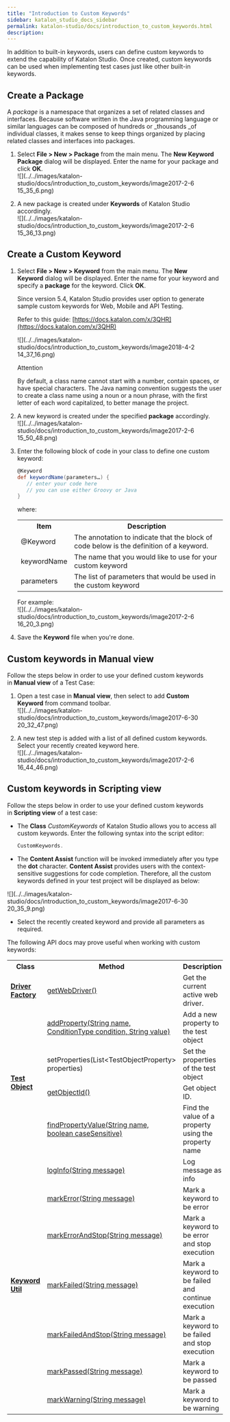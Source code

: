 ```yaml
---
title: "Introduction to Custom Keywords" 
sidebar: katalon_studio_docs_sidebar
permalink: katalon-studio/docs/introduction_to_custom_keywords.html 
description: 
---
```

In addition to built-in keywords, users can define custom keywords to extend the capability of Katalon Studio. Once created, custom keywords can be used when implementing test cases just like other built-in keywords. 

Create a Package
----------------

A _package_ is a namespace that organizes a set of related classes and interfaces. Because software written in the Java programming language or similar languages can be composed of hundreds or _thousands _of individual classes, it makes sense to keep things organized by placing related classes and interfaces into packages.

1.  Select **File > New > Package** from the main menu. The **New Keyword Package** dialog will be displayed. Enter the name for your package and click **OK**.  
    ![](../../images/katalon-studio/docs/introduction_to_custom_keywords/image2017-2-6 15_35_6.png)  
      
    
2.  A new package is created under **Keywords** of Katalon Studio accordingly.  
    ![](../../images/katalon-studio/docs/introduction_to_custom_keywords/image2017-2-6 15_36_13.png)

Create a Custom Keyword
-----------------------

1.  Select **File > New > Keyword** from the main menu. The **New Keyword** dialog will be displayed. Enter the name for your keyword and specify a **package** for the keyword. Click **OK**.
    
    Since version 5.4, Katalon Studio provides user option to generate sample custom keywords for Web, Mobile and API Testing.
    
    Refer to this guide: [https://docs.katalon.com/x/3QHR](https://docs.katalon.com/x/3QHR)
    
      
    ![](../../images/katalon-studio/docs/introduction_to_custom_keywords/image2018-4-2 14_37_16.png)
    
    Attention
    
    By default, a class name cannot start with a number, contain spaces, or have special characters. The Java naming convention suggests the user to create a class name using a noun or a noun phrase, with the first letter of each word capitalized, to better manage the project.
    
      
      
    
2.  A new keyword is created under the specified **package** accordingly.  
    ![](../../images/katalon-studio/docs/introduction_to_custom_keywords/image2017-2-6 15_50_48.png)  
      
    
3.  Enter the following block of code in your class to define one custom keyword:
    
    ```groovy
    @Keyword
    def keywordName(parameters…) {
       // enter your code here
       // you can use either Groovy or Java      
    }
    ```
    
    where:
    
    <table class="wrapped confluenceTable"><colgroup><col><col></colgroup><tbody><tr class="xtr-0"><th class="xtd-0-0 confluenceTh">Item</th><th class="xtd-0-1 confluenceTh">Description</th></tr><tr class="xtr-1"><td class="xtd-1-0 confluenceTd">@Keyword</td><td class="xtd-1-1 confluenceTd">The annotation to indicate that the block of code below is the definition of a keyword.</td></tr><tr class="xtr-2"><td class="xtd-2-0 confluenceTd">keywordName</td><td class="xtd-2-1 confluenceTd">The name that you would like to use for your custom keyword</td></tr><tr class="xtr-3"><td class="xtd-3-0 confluenceTd">parameters</td><td class="xtd-3-1 confluenceTd">The list of parameters that would be used in the custom keyword</td></tr></tbody></table>
    
    For example:  
    ![](../../images/katalon-studio/docs/introduction_to_custom_keywords/image2017-2-6 16_20_3.png)
    
4.  Save the **Keyword** file when you're done.  
      
    

Custom keywords in Manual view
------------------------------

Follow the steps below in order to use your defined custom keywords in **Manual view** of a Test Case:

1.  Open a test case in **Manual** **view**, then select to add **Custom Keyword** from command toolbar.  
    ![](../../images/katalon-studio/docs/introduction_to_custom_keywords/image2017-6-30 20_32_47.png)  
      
    
2.  A new test step is added with a list of all defined custom keywords. Select your recently created keyword here.  
    ![](../../images/katalon-studio/docs/introduction_to_custom_keywords/image2017-2-6 16_44_46.png)

Custom keywords in Scripting view
---------------------------------

Follow the steps below in order to use your defined custom keywords in **Scripting view** of a test case:

*   The **Class** _CustomKeywords_ of Katalon Studio allows you to access all custom keywords. Enter the following syntax into the script editor:
    
    ```groovy
    CustomKeywords.
    ```
    
*   The **Content Assist** function will be invoked immediately after you type the **dot** character. **Content Assist** provides users with the context-sensitive suggestions for code completion. Therefore, all the custom keywords defined in your test project will be displayed as below:

![](../../images/katalon-studio/docs/introduction_to_custom_keywords/image2017-6-30 20_35_9.png)

*   Select the recently created keyword and provide all parameters as required.  
      
    

The following API docs may prove useful when working with custom keywords:

<table class="wrapped confluenceTable"><colgroup><col><col><col></colgroup><tbody><tr class="xtr-0"><th class="xtd-0-0 confluenceTh">Class</th><th class="xtd-0-1 confluenceTh">Method</th><th class="xtd-0-2 confluenceTh" colspan="1">Description</th></tr><tr class="xtr-1"><td class="xtd-1-0 confluenceTd"><strong><a class="external-link" href="http://api-docs.katalon.com/studio/v4.6.0.2/api/com/kms/katalon/core/webui/driver/DriverFactory.html" rel="nofollow">Driver Factory</a></strong></td><td class="xtd-1-1 confluenceTd"><a class="external-link" href="http://api-docs.katalon.com/studio/v4.6.0.2/api/com/kms/katalon/core/webui/driver/DriverFactory.html#getWebDriver()" rel="nofollow">getWebDriver()</a></td><td class="xtd-1-2 confluenceTd" colspan="1">Get the current active web driver.</td></tr><tr class="xtr-2"><td class="xtd-2-0 xtd-3-0 xtd-4-0 xtd-5-0 confluenceTd" rowspan="4"><strong><a class="external-link" href="http://api-docs.katalon.com/studio/v4.6.0.2/api/com/kms/katalon/core/testobject/TestObject.html" rel="nofollow">Test Object</a></strong></td><td class="xtd-2-1 confluenceTd"><a class="external-link" href="http://api-docs.katalon.com/studio/v4.6.0.2/api/com/kms/katalon/core/testobject/TestObject.html#addProperty(java.lang.String,%20com.kms.katalon.core.testobject.ConditionType,%20java.lang.String)" rel="nofollow">addProperty(String name, ConditionType condition, String value)</a></td><td class="xtd-2-2 confluenceTd" colspan="1">Add a new property to the test object</td></tr><tr class="xtr-3"><td class="xtd-3-1 confluenceTd" colspan="1"><a class="in-cell-link" rel="nofollow">setProperties(List&lt;TestObjectProperty&gt; properties)</a></td><td class="xtd-3-2 confluenceTd" colspan="1">Set the properties of the test object</td></tr><tr class="xtr-4"><td class="xtd-4-1 confluenceTd" colspan="1"><a class="external-link" href="http://api-docs.katalon.com/studio/v4.6.0.2/api/com/kms/katalon/core/testobject/TestObject.html#getObjectId()" rel="nofollow">getObjectId()</a></td><td class="xtd-4-2 confluenceTd" colspan="1">Get object ID.</td></tr><tr class="xtr-5"><td class="xtd-5-1 confluenceTd" colspan="1"><a class="external-link" href="http://api-docs.katalon.com/studio/v4.6.0.2/api/com/kms/katalon/core/testobject/TestObject.html#findPropertyValue(java.lang.String,%20boolean)" rel="nofollow">findPropertyValue(String name, boolean caseSensitive)</a></td><td class="xtd-5-2 confluenceTd" colspan="1">Find the value of a property using the property name</td></tr><tr class="xtr-6"><td class="xtd-6-0 xtd-7-0 xtd-8-0 xtd-9-0 xtd-10-0 xtd-11-0 xtd-12-0 confluenceTd" rowspan="7"><strong><a class="external-link" href="http://api-docs.katalon.com/studio/v4.6.0.2/api/com/kms/katalon/core/util/KeywordUtil.html" rel="nofollow">Keyword Util</a></strong></td><td class="xtd-6-1 confluenceTd" colspan="1"><a class="external-link" href="http://api-docs.katalon.com/studio/v4.6.0.2/api/com/kms/katalon/core/util/KeywordUtil.html#logInfo(java.lang.String)" rel="nofollow">logInfo(String message)</a></td><td class="xtd-6-2 confluenceTd" colspan="1">Log message as info</td></tr><tr class="xtr-7"><td class="xtd-7-1 confluenceTd" colspan="1"><a class="external-link" href="http://api-docs.katalon.com/studio/v4.6.0.2/api/com/kms/katalon/core/util/KeywordUtil.html#markError(java.lang.String)" rel="nofollow">markError(String message)</a></td><td class="xtd-7-2 confluenceTd" colspan="1">Mark a keyword to be error</td></tr><tr class="xtr-8"><td class="xtd-8-1 confluenceTd" colspan="1"><a class="external-link" href="http://api-docs.katalon.com/studio/v4.6.0.2/api/com/kms/katalon/core/util/KeywordUtil.html#markErrorAndStop(java.lang.String)" rel="nofollow">markErrorAndStop(String message)</a></td><td class="xtd-8-2 confluenceTd" colspan="1">Mark a keyword to be error and stop execution</td></tr><tr class="xtr-9"><td class="xtd-9-1 confluenceTd" colspan="1"><a class="external-link" href="http://api-docs.katalon.com/studio/v4.6.0.2/api/com/kms/katalon/core/util/KeywordUtil.html#markFailed(java.lang.String)" rel="nofollow">markFailed(String message)</a></td><td class="xtd-9-2 confluenceTd" colspan="1">Mark a keyword to be failed and continue execution</td></tr><tr class="xtr-10"><td class="xtd-10-1 confluenceTd" colspan="1"><a class="external-link" href="http://api-docs.katalon.com/studio/v4.6.0.2/api/com/kms/katalon/core/util/KeywordUtil.html#markFailedAndStop(java.lang.String)" rel="nofollow">markFailedAndStop(String message)</a></td><td class="xtd-10-2 confluenceTd" colspan="1">Mark a keyword to be failed and stop execution</td></tr><tr class="xtr-11"><td class="xtd-11-1 confluenceTd" colspan="1"><a class="external-link" href="http://api-docs.katalon.com/studio/v4.6.0.2/api/com/kms/katalon/core/util/KeywordUtil.html#markPassed(java.lang.String)" rel="nofollow">markPassed(String message)</a></td><td class="xtd-11-2 confluenceTd" colspan="1">Mark a keyword to be passed</td></tr><tr class="xtr-12"><td class="xtd-12-1 confluenceTd" colspan="1"><a class="external-link" href="http://api-docs.katalon.com/studio/v4.6.0.2/api/com/kms/katalon/core/util/KeywordUtil.html#markWarning(java.lang.String)" rel="nofollow">markWarning(String message)</a></td><td class="xtd-12-2 confluenceTd" colspan="1">Mark a keyword to be warning</td></tr></tbody></table>